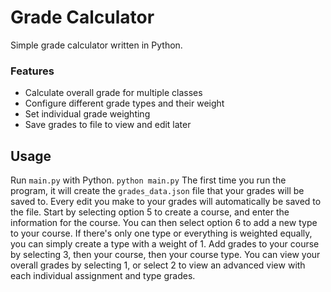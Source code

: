 # Grade Calculator
Simple grade calculator written in Python. 
### Features
- Calculate overall grade for multiple classes
- Configure different grade types and their weight
- Set individual grade weighting
- Save grades to file to view and edit later
## Usage
Run `main.py` with Python.
```python main.py```
The first time you run the program, it will create the `grades_data.json` file that your grades will be saved to. Every edit you make to your grades will automatically be saved to the file.
Start by selecting option 5 to create a course, and enter the information for the course. You can then select option 6 to add a new type to your course. If there's only one type or everything is weighted equally, you can simply create a type with a weight of 1.
Add grades to your course by selecting 3, then your course, then your course type.
You can view your overall grades by selecting 1, or select 2 to view an advanced view with each individual assignment and type grades.
